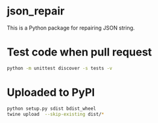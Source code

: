 # json_repair

This is a Python package for repairing JSON string.

# Test code when pull request

```bash
python -m unittest discover -s tests -v
```

# Uploaded to PyPI
```bash
python setup.py sdist bdist_wheel
twine upload  --skip-existing dist/*
```